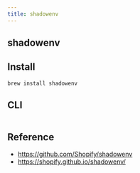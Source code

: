 ```yaml
---
title: shadowenv
---
```


## shadowenv

## Install

```
brew install shadowenv
```


## CLI

```

```

## Reference
- https://github.com/Shopify/shadowenv
- https://shopify.github.io/shadowenv/
